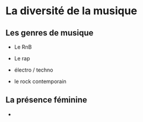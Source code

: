 # La diversité de la musique

## Les genres de musique

- Le RnB

- Le rap

- électro / techno

- le rock contemporain

## La présence féminine

- 